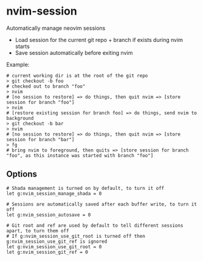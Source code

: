 # nvim-session

Automatically manage neovim sessions

* Load session for the current git repo + branch if exists during nvim starts
* Save session automatically before exiting nvim

Example:

```
# current working dir is at the root of the git repo
> git checkout -b foo
# checked out to branch "foo"
> nvim
# [no session to restore] => do things, then quit nvim => [store session for branch "foo"]
> nvim
# [restore existing session for branch foo] => do things, send nvim to background
> git checkout -b bar
> nvim
# [no session to restore] => do things, then quit nvim => [store session for branch "bar"]
> fg
# bring nvim to foreground, then quits => [store session for branch "foo", as this instance was started with branch "foo"]
```

## Options

```
# Shada management is turned on by default, to turn it off
let g:nvim_session_manage_shada = 0

# Sessions are automatically saved after each buffer write, to turn it off
let g:nvim_session_autosave = 0

# Git root and ref are used by default to tell different sessions apart, to turn them off
# If g:nvim_session_use_git_root is turned off then g:nvim_session_use_git_ref is ignored
let g:nvim_session_use_git_root = 0
let g:nvim_session_git_ref = 0
```
